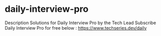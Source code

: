 # daily-interview-pro
Description
Solutions for Daily Interview Pro by the Tech Lead
Subscribe Daily Interview Pro for free below :
https://www.techseries.dev/daily

